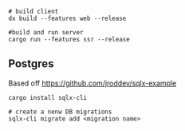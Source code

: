 ```
# build client
dx build --features web --release

#build and run server
cargo run --features ssr --release
```

## Postgres

Based off https://github.com/jroddev/sqlx-example

```
cargo install sqlx-cli

# create a nenw DB migrations
sqlx-cli migrate add <migration name>
```
